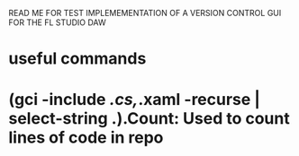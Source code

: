 READ ME FOR TEST IMPLEMEMENTATION OF A VERSION CONTROL GUI FOR THE FL STUDIO DAW
















# useful commands
# (gci -include *.cs,*.xaml -recurse | select-string .).Count: Used to count lines of code in repo
